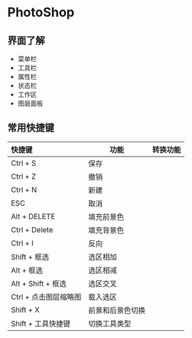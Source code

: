 # PhotoShop

## 界面了解

- 菜单栏
- 工具栏
- 属性栏
- 状态栏
- 工作区
- 图层面板

## 常用快捷键

| 快捷键                | 功能             | 转换功能 |
| :-------------------- | ---------------- | -------- |
| Ctrl + S              | 保存             |          |
| Ctrl + Z              | 撤销             |          |
| Ctrl + N              | 新建             |          |
| ESC                   | 取消             |          |
| Alt + DELETE          | 填充前景色       |          |
| Ctrl + Delete         | 填充背景色       |          |
| Ctrl + I              | 反向             |          |
| Shift + 框选          | 选区相加         |          |
| Alt + 框选            | 选区相减         |          |
| Alt + Shift + 框选    | 选区交叉         |          |
| Ctrl + 点击图层缩略图 | 载入选区         |          |
| Shift + X             | 前景和后景色切换 |          |
| Shift + 工具快捷键    | 切换工具类型     |          |
